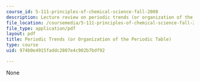 ```yaml
---
course_id: 5-111-principles-of-chemical-science-fall-2008
description: Lecture review on periodic trends (or organization of the periodic table).
file_location: /coursemedia/5-111-principles-of-chemical-science-fall-2008/974b0e4915faddc2807e4c902b7bdf92_bioex_lect9.pdf
file_type: application/pdf
layout: pdf
title: Periodic Trends (or Organization of the Periodic Table)
type: course
uid: 974b0e4915faddc2807e4c902b7bdf92

---
```

None